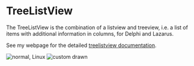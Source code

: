 TreeListView
=============

The TreeListView is the combination of a listview and treeview, i.e. a list of items with additional information in columns, for Delphi and Lazarus.

See my webpage for the detailed [treelistview documentation](http://www.benibela.de/components_en.html#treelistview).


![normal, Linux](http://www.benibela.de/img/components/treelistview2.png)  ![custom drawn](http://www.benibela.de/img/components/treelistview2.png)


